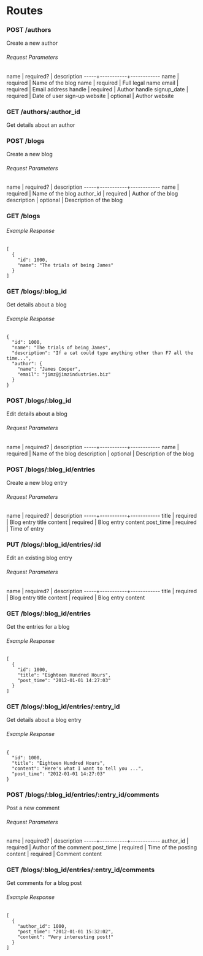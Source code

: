 # Routes

### POST /authors

Create a new author

###### Request Parameters

name | required? | description
-----+-----------+------------
name | required | Name of the blog
name | required | Full legal name
email | required | Email address
handle | required | Author handle
signup_date | required | Date of user sign-up
website | optional | Author website

### GET /authors/:author_id

Get details about an author

### POST /blogs

Create a new blog

###### Request Parameters

name | required? | description
-----+-----------+------------
name | required | Name of the blog
author_id | required | Author of the blog
description | optional | Description of the blog

### GET /blogs

###### Example Response
```
[
  {
    "id": 1000,
    "name": "The trials of being James"
  }
]
```

### GET /blogs/:blog_id

Get details about a blog

###### Example Response
```
{
  "id": 1000,
  "name": "The trials of being James",
  "description": "If a cat could type anything other than F7 all the time...",
  "author": {
    "name": "James Cooper",
    "email": "jimz@jimzindustries.biz"
  }
}
```

### POST /blogs/:blog_id

Edit details about a blog

###### Request Parameters

name | required? | description
-----+-----------+------------
name | required | Name of the blog
description | optional | Description of the blog


### POST /blogs/:blog_id/entries

Create a new blog entry

###### Request Parameters

name | required? | description
-----+-----------+------------
title | required | Blog entry title
content | required | Blog entry content
post_time | required | Time of entry

### PUT /blogs/:blog_id/entries/:id

Edit an existing blog entry

###### Request Parameters

name | required? | description
-----+-----------+------------
title | required | Blog entry title
content | required | Blog entry content

### GET /blogs/:blog_id/entries

Get the entries for a blog

###### Example Response
```
[
  {
    "id": 1000,
    "title": "Eighteen Hundred Hours",
    "post_time": "2012-01-01 14:27:03"
  }
]
```

### GET /blogs/:blog_id/entries/:entry_id

Get details about a blog entry

###### Example Response
```
{
  "id": 1000,
  "title": "Eighteen Hundred Hours",
  "content": "Here's what I want to tell you ...",
  "post_time": "2012-01-01 14:27:03"
}
```

### POST /blogs/:blog_id/entries/:entry_id/comments

Post a new comment

###### Request Parameters

name | required? | description
-----+-----------+------------
author_id | required | Author of the comment
post_time | required | Time of the posting
content | required | Comment content

### GET /blogs/:blog_id/entries/:entry_id/comments

Get comments for a blog post

###### Example Response
```
[
  {
    "author_id": 1000,
    "post_time": "2012-01-01 15:32:02",
    "content": "Very interesting post!"
  }
]
```

